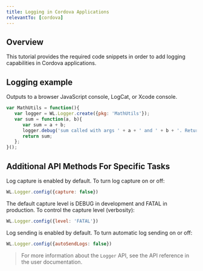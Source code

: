 ```yaml
---
title: Logging in Cordova Applications
relevantTo: [cordova]
---
```

## Overview
This tutorial provides the required code snippets in order to add logging capabilities in Cordova applications.

## Logging example
Outputs to a browser JavaScript console, LogCat, or Xcode console.

```javascript
var MathUtils = function(){
   var logger = WL.Logger.create({pkg: 'MathUtils'});
   var sum = function(a, b){
      var sum = a + b;
      logger.debug('sum called with args ' + a + ' and ' + b + '. Returning ' + sum);
      return sum;
   };
}();
```

## Additional API Methods For Specific Tasks
Log capture is enabled by default. To turn log capture on or off:

```javascript
WL.Logger.config({capture: false})
```

The default capture level is DEBUG in development and FATAL in production. To control the capture level (verbosity):

```javascript
WL.Logger.config({level: 'FATAL'})
```

Log sending is enabled by default. To turn automatic log sending on or off:

```javascript
WL.Logger.config({autoSendLogs: false})
```

> For more information about the `Logger` API, see the API reference in the user documentation.

